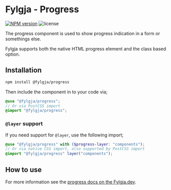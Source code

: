 # Fylgja - Progress

[![NPM version](https://img.shields.io/npm/v/@fylgja/progress)](https://www.npmjs.org/package/@fylgja/progress)
![license](https://img.shields.io/github/license/fylgja/fylgja)

The progress component is used to show progress indication in a form or somethings else.

Fylgja supports both the native HTML progress element and the class based option.

## Installation

```bash
npm install @fylgja/progress
```

Then include the component in to your code via;

```scss
@use "@fylgja/progress";
// Or via PostCSS import
@import "@fylgja/progress";
```

### `@layer` support

If you need support for `@layer`,
use the following import;

```scss
@use "@fylgja/progress" with ($progress-layer: "components");
// Or via native CSS import, also supported by PostCSS import
@import "@fylgja/progress" layer("components");
```

## How to use

For more information see the [progress docs on the Fylgja.dev](https://fylgja.dev/components/progress/).
